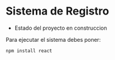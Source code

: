 <h1> Sistema de Registro</h1>

- Estado del proyecto en construccion

Para ejecutar el sistema debes poner:

```npm install react```
